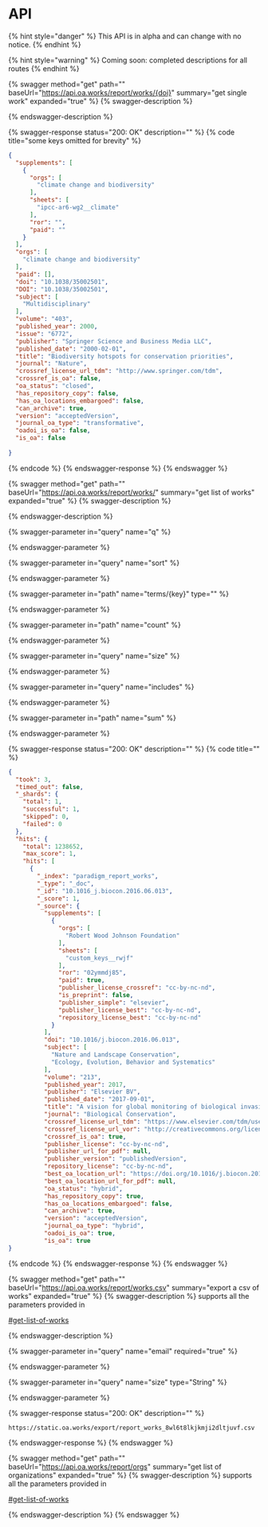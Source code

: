 # API



{% hint style="danger" %}
This API is in alpha and can change with no notice.
{% endhint %}

{% hint style="warning" %}
Coming soon: completed descriptions for all routes
{% endhint %}

{% swagger method="get" path="" baseUrl="https://api.oa.works/report/works/{doi}" summary="get single work" expanded="true" %}
{% swagger-description %}

{% endswagger-description %}

{% swagger-response status="200: OK" description="" %}
{% code title="some keys omitted for brevity" %}
```json
{
  "supplements": [
    {
      "orgs": [
        "climate change and biodiversity"
      ],
      "sheets": [
        "ipcc-ar6-wg2__climate"
      ],
      "ror": "",
      "paid": ""
    }
  ],
  "orgs": [
    "climate change and biodiversity"
  ],
  "paid": [],
  "doi": "10.1038/35002501",
  "DOI": "10.1038/35002501",
  "subject": [
    "Multidisciplinary"
  ],
  "volume": "403",
  "published_year": 2000,
  "issue": "6772",
  "publisher": "Springer Science and Business Media LLC",
  "published_date": "2000-02-01",
  "title": "Biodiversity hotspots for conservation priorities",
  "journal": "Nature",
  "crossref_license_url_tdm": "http://www.springer.com/tdm",
  "crossref_is_oa": false,
  "oa_status": "closed",
  "has_repository_copy": false,
  "has_oa_locations_embargoed": false,
  "can_archive": true,
  "version": "acceptedVersion",
  "journal_oa_type": "transformative",
  "oadoi_is_oa": false,
  "is_oa": false
  
}
```
{% endcode %}
{% endswagger-response %}
{% endswagger %}

{% swagger method="get" path="" baseUrl="https://api.oa.works/report/works/" summary="get list of works" expanded="true" %}
{% swagger-description %}

{% endswagger-description %}

{% swagger-parameter in="query" name="q" %}

{% endswagger-parameter %}

{% swagger-parameter in="query" name="sort" %}

{% endswagger-parameter %}

{% swagger-parameter in="path" name="terms/{key}" type="" %}

{% endswagger-parameter %}

{% swagger-parameter in="path" name="count" %}

{% endswagger-parameter %}

{% swagger-parameter in="query" name="size" %}

{% endswagger-parameter %}

{% swagger-parameter in="query" name="includes" %}

{% endswagger-parameter %}

{% swagger-parameter in="path" name="sum" %}

{% endswagger-parameter %}

{% swagger-response status="200: OK" description="" %}
{% code title="" %}
```json
{
  "took": 3,
  "timed_out": false,
  "_shards": {
    "total": 1,
    "successful": 1,
    "skipped": 0,
    "failed": 0
  },
  "hits": {
    "total": 1238652,
    "max_score": 1,
    "hits": [
      {
        "_index": "paradigm_report_works",
        "_type": "_doc",
        "_id": "10.1016_j.biocon.2016.06.013",
        "_score": 1,
        "_source": {
          "supplements": [
            {
              "orgs": [
                "Robert Wood Johnson Foundation"
              ],
              "sheets": [
                "custom_keys__rwjf"
              ],
              "ror": "02ymmdj85",
              "paid": true,
              "publisher_license_crossref": "cc-by-nc-nd",
              "is_preprint": false,
              "publisher_simple": "elsevier",
              "publisher_license_best": "cc-by-nc-nd",
              "repository_license_best": "cc-by-nc-nd"
            }
          ],
          "doi": "10.1016/j.biocon.2016.06.013",
          "subject": [
            "Nature and Landscape Conservation",
            "Ecology, Evolution, Behavior and Systematics"
          ],
          "volume": "213",
          "published_year": 2017,
          "publisher": "Elsevier BV",
          "published_date": "2017-09-01",
          "title": "A vision for global monitoring of biological invasions",
          "journal": "Biological Conservation",
          "crossref_license_url_tdm": "https://www.elsevier.com/tdm/userlicense/1.0/",
          "crossref_license_url_vor": "http://creativecommons.org/licenses/by-nc-nd/4.0/",
          "crossref_is_oa": true,
          "publisher_license": "cc-by-nc-nd",
          "publisher_url_for_pdf": null,
          "publisher_version": "publishedVersion",
          "repository_license": "cc-by-nc-nd",
          "best_oa_location_url": "https://doi.org/10.1016/j.biocon.2016.06.013",
          "best_oa_location_url_for_pdf": null,
          "oa_status": "hybrid",
          "has_repository_copy": true,
          "has_oa_locations_embargoed": false,
          "can_archive": true,
          "version": "acceptedVersion",
          "journal_oa_type": "hybrid",
          "oadoi_is_oa": true,
          "is_oa": true
}
```
{% endcode %}
{% endswagger-response %}
{% endswagger %}

{% swagger method="get" path="" baseUrl="https://api.oa.works/report/works.csv" summary="export a csv of works" expanded="true" %}
{% swagger-description %}
supports all the parameters provided in 

[#get-list-of-works](api.md#get-list-of-works "mention")


{% endswagger-description %}

{% swagger-parameter in="query" name="email" required="true" %}

{% endswagger-parameter %}

{% swagger-parameter in="query" name="size" type="String" %}

{% endswagger-parameter %}

{% swagger-response status="200: OK" description="" %}
```
https://static.oa.works/export/report_works_8wl6t8lkjkmji2dltjuvf.csv
```
{% endswagger-response %}
{% endswagger %}

{% swagger method="get" path="" baseUrl="https://api.oa.works/report/orgs" summary="get list of organizations" expanded="true" %}
{% swagger-description %}
supports all the parameters provided in 

[#get-list-of-works](api.md#get-list-of-works "mention")


{% endswagger-description %}
{% endswagger %}
